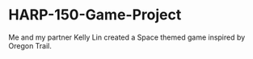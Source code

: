 # HARP-150-Game-Project
Me and my partner Kelly Lin created a Space themed game inspired by Oregon Trail.
